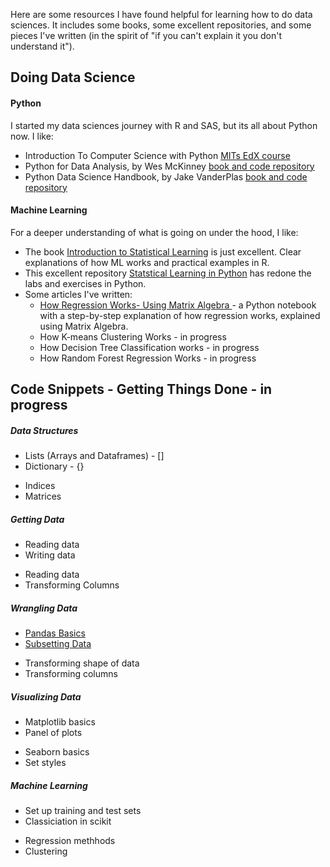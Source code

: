 Here are some resources I have found helpful for learning how to do data sciences.  It includes some books, some excellent repositories, and some pieces I've written (in the spirit of "if you can't explain it you don't understand it"). 

## Doing Data Science

#### Python
I started my data sciences journey with R and SAS, but its all about Python now. I like:
* Introduction To Computer Science with Python <a href="https://www.edx.org/course/introduction-to-computer-science-and-programming-7" rel="nofollow"> MITs EdX course</a>
* Python for Data Analysis, by Wes McKinney <a href="https://github.com/wesm/pydata-book/" rel="nofollow"> book and code repository</a>
* Python Data Science Handbook, by Jake VanderPlas <a href="https://jakevdp.github.io/PythonDataScienceHandbook/" rel="nofollow"> book and code repository</a>

#### Machine Learning
For a deeper understanding of what is going on under the hood, I like: 
* The book <a href="http://faculty.marshall.usc.edu/gareth-james/ISL/" rel="nofollow">Introduction to Statistical Learning</a> is just excellent. Clear explanations of how ML works and practical examples in R. 
* This excellent repository <a href="https://github.com/JWarmenhoven/ISLR-python" rel="nofollow">Statstical Learning in Python</a>  has redone the labs and exercises in Python.
* Some articles I've written:
    * <a href="https://mattconners.github.io/RegressionusingMatrixAlgebra"> How Regression Works- Using Matrix Algebra </a> - a Python notebook with a step-by-step explanation of how regression works, explained using Matrix Algebra.
    * How K-means Clustering Works  - in progress
    * How Decision Tree Classification works - in progress
    * How Random Forest Regression Works - in progress 

## Code Snippets - Getting Things Done - in progress
##### Data Structures
<div class="div1">
    <ul>
        <li>Lists (Arrays and Dataframes) - [] </li>
        <li>Dictionary - {}</li>
    </ul>
</div>

<div class="div2">
    <ul>
        <li>Indices </li>
        <li>Matrices </li>
    </ul>
   
  </div>

##### Getting Data
<div class="div1">
    <ul>
        <li>Reading data</li>
        <li>Writing data</li>
    </ul>
</div>

<div class="div2">
    <ul>
        <li>Reading data </li>
        <li>Transforming Columns </li>
    </ul>
   
  </div>


  
#####  Wrangling Data
<div class="div1">
    <ul>
        <li><a href="https://mattconners.github.io/docs/pandasmd"> Pandas Basics </a></li>
        <li><a href="https://mattconners.github.io/docs/Subsetting_Data"> Subsetting Data </a></li>
    </ul>
</div>

<div class="div2">
    <ul>
        <li>Transforming shape of data </li>
        <li>Transforming columns </li>
    </ul>
   
  </div>

#####  Visualizing Data
<div class="div1">
    <ul>
        <li>Matplotlib basics</li>
        <li>Panel of plots</li>
    </ul>
</div>

<div class="div2">
    <ul>
        <li>Seaborn basics</li>
        <li>Set styles</li>
    </ul>
   
  </div>

#####  Machine Learning
<div class="div1">
    <ul>
        <li>Set up training and test sets</li>
        <li>Classiciation in scikit</li>
    </ul>
</div>

<div class="div2">
    <ul>
        <li>Regression methhods </li>
        <li>Clustering </li>
    </ul>
   
  </div>
  

  <div class="footer sticky-footer">  
  </div>


